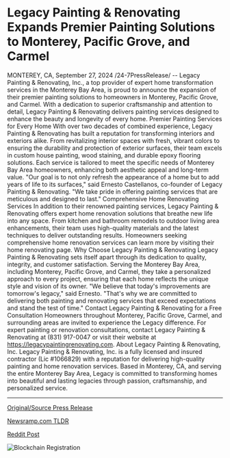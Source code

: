 # Legacy Painting & Renovating Expands Premier Painting Solutions to Monterey, Pacific Grove, and Carmel

MONTEREY, CA, September 27, 2024 /24-7PressRelease/ -- Legacy Painting & Renovating, Inc., a top provider of expert home transformation services in the Monterey Bay Area, is proud to announce the expansion of their premier painting solutions to homeowners in Monterey, Pacific Grove, and Carmel. With a dedication to superior craftsmanship and attention to detail, Legacy Painting & Renovating delivers painting services designed to enhance the beauty and longevity of every home.  Premier Painting Services for Every Home  With over two decades of combined experience, Legacy Painting & Renovating has built a reputation for transforming interiors and exteriors alike. From revitalizing interior spaces with fresh, vibrant colors to ensuring the durability and protection of exterior surfaces, their team excels in custom house painting, wood staining, and durable epoxy flooring solutions. Each service is tailored to meet the specific needs of Monterey Bay Area homeowners, enhancing both aesthetic appeal and long-term value.  "Our goal is to not only refresh the appearance of a home but to add years of life to its surfaces," said Ernesto Castellanos, co-founder of Legacy Painting & Renovating. "We take pride in offering painting services that are meticulous and designed to last."  Comprehensive Home Renovating Services  In addition to their renowned painting services, Legacy Painting & Renovating offers expert home renovation solutions that breathe new life into any space. From kitchen and bathroom remodels to outdoor living area enhancements, their team uses high-quality materials and the latest techniques to deliver outstanding results. Homeowners seeking comprehensive home renovation services can learn more by visiting their home renovating page.  Why Choose Legacy Painting & Renovating  Legacy Painting & Renovating sets itself apart through its dedication to quality, integrity, and customer satisfaction. Serving the Monterey Bay Area, including Monterey, Pacific Grove, and Carmel, they take a personalized approach to every project, ensuring that each home reflects the unique style and vision of its owner.  "We believe that today's improvements are tomorrow's legacy," said Ernesto. "That's why we are committed to delivering both painting and renovating services that exceed expectations and stand the test of time."  Contact Legacy Painting & Renovating for a Free Consultation  Homeowners throughout Monterey, Pacific Grove, Carmel, and surrounding areas are invited to experience the Legacy difference. For expert painting or renovation consultations, contact Legacy Painting & Renovating at (831) 917-0047 or visit their website at https://legacypaintingrenovating.com.  About Legacy Painting & Renovating, Inc.  Legacy Painting & Renovating, Inc. is a fully licensed and insured contractor (Lic #1066829) with a reputation for delivering high-quality painting and home renovation services. Based in Monterey, CA, and serving the entire Monterey Bay Area, Legacy is committed to transforming homes into beautiful and lasting legacies through passion, craftsmanship, and personalized service. 

---

[Original/Source Press Release](https://www.24-7pressrelease.com/press-release/514736/legacy-painting-renovating-expands-premier-painting-solutions-to-monterey-pacific-grove-and-carmel)
                    

[Newsramp.com TLDR](None) 



[Reddit Post](https://www.reddit.com/r/TravelAndLeisureNews/comments/1fqi127/legacy_painting_renovating_inc_expands_premier/) 



![Blockchain Registration](https://cdn.newsramp.app/24-7PressRelease/qrcode/249/27/tintZPRi.webp)